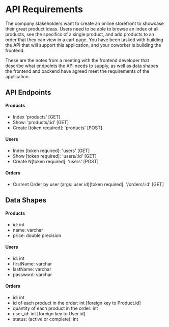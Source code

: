 # API Requirements
The company stakeholders want to create an online storefront to showcase their great product ideas. Users need to be able to browse an index of all products, see the specifics of a single product, and add products to an order that they can view in a cart page. You have been tasked with building the API that will support this application, and your coworker is building the frontend.

These are the notes from a meeting with the frontend developer that describe what endpoints the API needs to supply, as well as data shapes the frontend and backend have agreed meet the requirements of the application. 

## API Endpoints
#### Products
- Index 'products' [GET] 
- Show: 'products/:id' [GET] 
- Create [token required]: 'products' [POST] 
<!-- - [OPTIONAL] Top 5 most popular products  -->
<!-- - [OPTIONAL] Products by category (args: product category) -->

#### Users
- Index [token required]: 'users' [GET] 
- Show [token required]: 'users/:id' [GET] 
- Create N[token required]: 'users' [POST] 

#### Orders
- Current Order by user (args: user id)[token required]: '/orders/:id' [GET]
<!-- - [OPTIONAL] Completed Orders by user (args: user id)[token required] -->

## Data Shapes
#### Products
- id: int
- name: varchar
- price: double precision
<!-- - [OPTIONAL] category -->

#### Users
- id: int
- firstName: varchar
- lastName: varchar
- password: varchar

#### Orders
- id: int
- id of each product in the order: int [foreign key to Product.id]
- quantity of each product in the order: int
- user_id: int [foreign key to User.id]
- status: (active or complete): int